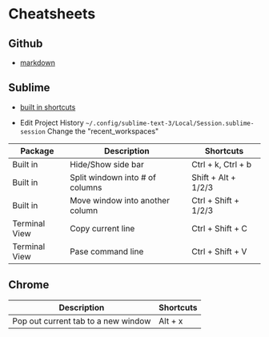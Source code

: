# Cheatsheets
## Github
* [markdown](https://github.com/adam-p/markdown-here/wiki/Markdown-Cheatsheet)

## Sublime
* [built in shortcuts](https://www.cheatography.com/tdeyle/cheat-sheets/sublime-text-3/)

* Edit Project History
`~/.config/sublime-text-3/Local/Session.sublime-session`
Change the "recent_workspaces"

Package | Description | Shortcuts
--- | --- | ---
Built in | Hide/Show side bar | Ctrl + k, Ctrl + b
Built in | Split windown into # of columns | Shift + Alt + 1/2/3
Built in | Move window into another column | Ctrl + Shift + 1/2/3
Terminal View | Copy current line | Ctrl + Shift + C
Terminal View | Pase command line | Ctrl + Shift + V


## Chrome

Description | Shortcuts
--- | ---
Pop out current tab to a new window | Alt + x 

